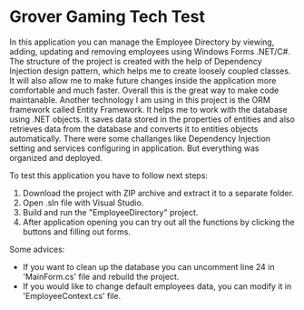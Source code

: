 # Grover Gaming Tech Test

In this application you can manage the Employee Directory by viewing, adding, updating and removing employees using Windows Forms .NET/C#.
The structure of the project is created with the help of Dependency Injection design pattern, which helps me to create loosely coupled classes. It will also allow me to make future changes inside the application more comfortable and much faster. Overall this is the great way to make code maintanable.
Another technology I am using in this project is the ORM framework called Entity Framework. It helps me to work with the database using .NET objects. It saves data stored in the properties of entities and also retrieves data from the database and converts it to entities objects automatically.
There were some challanges like Dependency Injection setting and services configuring in application. But everything was organized and deployed.

To test this application you have to follow next steps:
1. Download the project with ZIP archive and extract it to a separate folder.
2. Open .sln file with Visual Studio.
3. Build and run the "EmployeeDirectory" project.
4. After application opening you can try out all the functions by clicking the buttons and filling out forms.

Some advices:
- If you want to clean up the database you can uncomment line 24 in 'MainForm.cs' file and rebuild the project.
- If you would like to change default employees data, you can modify it in 'EmployeeContext.cs' file.
